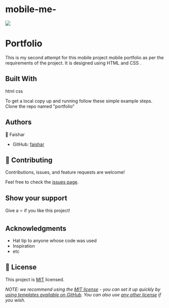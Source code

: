 # mobile-me-

  ![](https://img.shields.io/badge/Microverse-blueviolet)

# Portfolio

This is my second attempt for this mobile project mobile portfolio as per the requirements of the project. It is designed using HTML and CSS .

## Built With

html
css

To get a local copy up and running follow these simple example steps.
Clone the repo named "portfolio"

## Authors

👤 Faishar

- GitHub: [faishar](https://github.com/Robinson-faike123)


## 🤝 Contributing

Contributions, issues, and feature requests are welcome!

Feel free to check the [issues page](../../issues/).

## Show your support

Give a ⭐️ if you like this project!

## Acknowledgments

- Hat tip to anyone whose code was used
- Inspiration
- etc

## 📝 License

This project is [MIT](./LICENSE) licensed.

_NOTE: we recommend using the [MIT license](https://choosealicense.com/licenses/mit/) - you can set it up quickly by [using templates available on GitHub](https://docs.github.com/en/communities/setting-up-your-project-for-healthy-contributions/adding-a-license-to-a-repository). You can also use [any other license](https://choosealicense.com/licenses/) if you wish._